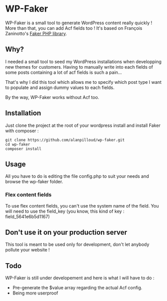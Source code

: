 # WP-Faker

WP-Faker is a small tool to generate WordPress content really quickly ! More than that, you can add Acf fields too !
It's based on François Zaninotto's [Faker PHP library](https://github.com/fzaninotto/Faker).

## Why?

I needed a small tool to seed my WordPress installations when developping new
themes for customers. Having to manually write into each fields of some posts
containing a lot of acf fields is such a pain...

That's why I did this tool which allows me to specify which post type I want to
populate and assign dummy values to each fields.

By the way, WP-Faker works without Acf too.

## Installation

Just clone the project at the root of your wordpress install and install Faker
with composer :
```
git clone https://github.com/alanpilloud/wp-faker.git
cd wp-faker
composer install
```
## Usage

All you have to do is editing the file config.php to suit your needs and browse
the wp-faker folder.

### Flex content fields

To use flex content fields, you can't use the system name of the field. You will need
to use the field_key (you know, this kind of key : field_5641e6b5d1167)

## Don't use it on your production server

This tool is meant to be used only for development, don't let anybody pollute your
website !

## Todo
WP-Faker is still under developement and here is what I will have to do :
 - Pre-generate the $value array regarding the actual Acf config.
 - Being more userproof